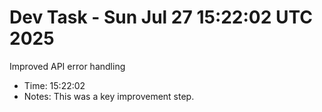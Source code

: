 # Dev Task - Sun Jul 27 15:22:02 UTC 2025
Improved API error handling
- Time: 15:22:02
- Notes: This was a key improvement step.
